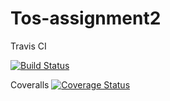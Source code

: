 # Tos-assignment2

Travis CI

[![Build Status](https://travis-ci.org/sgt390/Tos-assignment2.svg?branch=develop)](https://travis-ci.org/sgt390/Tos-assignment2)

Coveralls
[![Coverage Status](https://coveralls.io/repos/github/sgt390/Tos-assignment2/badge.svg?branch=master)](https://coveralls.io/github/sgt390/Tos-assignment2?branch=master)
